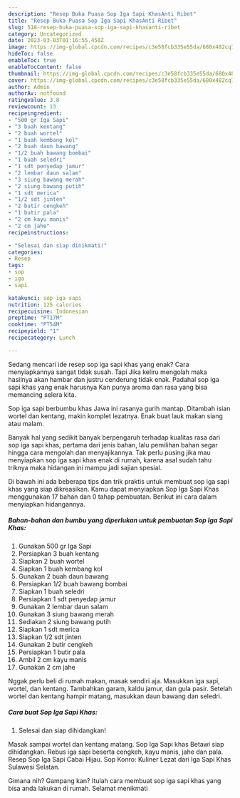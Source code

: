 ```yaml
---
description: "Resep Buka Puasa Sop Iga Sapi KhasAnti Ribet"
title: "Resep Buka Puasa Sop Iga Sapi KhasAnti Ribet"
slug: 518-resep-buka-puasa-sop-iga-sapi-khasanti-ribet
category: Uncategorized
date: 2023-03-03T01:16:55.450Z
image: https://img-global.cpcdn.com/recipes/c3e58fcb335e55da/680x482cq70/sop-iga-sapi-khas-foto-resep-utama.jpg
hideToc: false
enableToc: true
enableTocContent: false
thumbnail: https://img-global.cpcdn.com/recipes/c3e58fcb335e55da/680x482cq70/sop-iga-sapi-khas-foto-resep-utama.jpg
cover: https://img-global.cpcdn.com/recipes/c3e58fcb335e55da/680x482cq70/sop-iga-sapi-khas-foto-resep-utama.jpg
author: Admin
authorAv: notfound
ratingvalue: 3.8
reviewcount: 13
recipeingredient:
- "500 gr Iga Sapi"
- "3 buah kentang"
- "2 buah wortel"
- "1 buah kembang kol"
- "2 buah daun bawang"
- "1/2 buah bawang bombai"
- "1 buah seledri"
- "1 sdt penyedap jamur"
- "2 lembar daun salam"
- "3 siung bawang merah"
- "2 siung bawang putih"
- "1 sdt merica"
- "1/2 sdt jinten"
- "2 butir cengkeh"
- "1 butir pala"
- "2 cm kayu manis"
- "2 cm jahe"
recipeinstructions:

- "Selesai dan siap dinikmati!"
categories:
- Resep
tags:
- sop
- iga
- sapi

katakunci: sop iga sapi 
nutrition: 125 calories
recipecuisine: Indonesian
preptime: "PT17M"
cooktime: "PT54M"
recipeyield: "1"
recipecategory: Lunch

---
```



Sedang mencari ide resep sop iga sapi khas yang enak? Cara menyiapkannya sangat tidak susah. Tapi Jika keliru mengolah maka hasilnya akan hambar dan justru cenderung tidak enak. Padahal sop iga sapi khas yang enak harusnya Kan punya aroma dan rasa yang bisa memancing selera kita.


Sop iga sapi berbumbu khas Jawa ini rasanya gurih mantap. Ditambah isian wortel dan kentang, makin komplet lezatnya. Enak buat lauk makan siang atau malam.

Banyak hal yang sedikit banyak berpengaruh terhadap kualitas rasa dari sop iga sapi khas, pertama dari jenis bahan, lalu pemilihan bahan segar hingga cara mengolah dan menyajikannya. Tak perlu pusing jika mau menyiapkan sop iga sapi khas enak di rumah, karena asal sudah tahu triknya maka hidangan ini mampu jadi sajian spesial.


Di bawah ini ada beberapa tips dan trik praktis untuk membuat sop iga sapi khas yang siap dikreasikan. Kamu dapat menyiapkan Sop Iga Sapi Khas menggunakan 17 bahan dan 0 tahap pembuatan. Berikut ini cara dalam menyiapkan hidangannya.

<!--inarticleads1-->

##### Bahan-bahan dan bumbu yang diperlukan untuk pembuatan Sop Iga Sapi Khas:

1. Gunakan 500 gr Iga Sapi
1. Persiapkan 3 buah kentang
1. Siapkan 2 buah wortel
1. Siapkan 1 buah kembang kol
1. Gunakan 2 buah daun bawang
1. Persiapkan 1/2 buah bawang bombai
1. Siapkan 1 buah seledri
1. Persiapkan 1 sdt penyedap jamur
1. Gunakan 2 lembar daun salam
1. Gunakan 3 siung bawang merah
1. Sediakan 2 siung bawang putih
1. Siapkan 1 sdt merica
1. Siapkan 1/2 sdt jinten
1. Gunakan 2 butir cengkeh
1. Persiapkan 1 butir pala
1. Ambil 2 cm kayu manis
1. Gunakan 2 cm jahe


Nggak perlu beli di rumah makan, masak sendiri aja. Masukkan iga sapi, wortel, dan kentang. Tambahkan garam, kaldu jamur, dan gula pasir. Setelah wortel dan kentang hampir matang, masukkan daun bawang dan seledri. 

<!--inarticleads2-->

##### Cara buat Sop Iga Sapi Khas:


1. Selesai dan siap dihidangkan!

Masak sampai wortel dan kentang matang. Sop Iga Sapi khas Betawi siap dihidangkan. Rebus iga sapi beserta cengkeh, kayu manis, jahe dan pala. Resep Sop Iga Sapi Cabai Hijau. Sop Konro: Kuliner Lezat dari Iga Sapi Khas Sulawesi Selatan. 

Gimana nih? Gampang kan? Itulah cara membuat sop iga sapi khas yang bisa anda lakukan di rumah. Selamat menikmati
